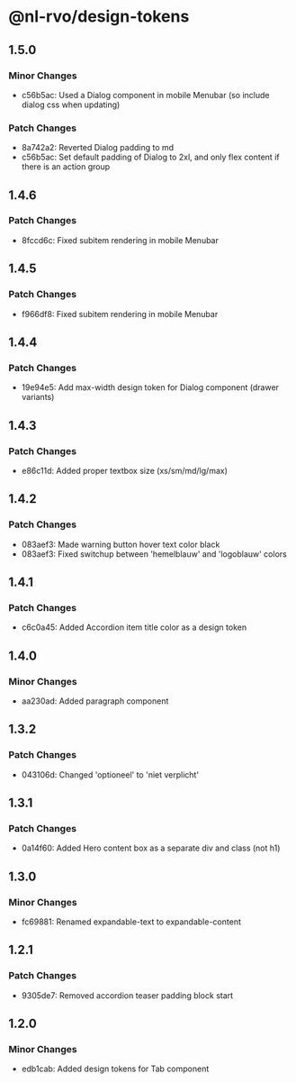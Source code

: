 # @nl-rvo/design-tokens

## 1.5.0

### Minor Changes

- c56b5ac: Used a Dialog component in mobile Menubar (so include dialog css when updating)

### Patch Changes

- 8a742a2: Reverted Dialog padding to md
- c56b5ac: Set default padding of Dialog to 2xl, and only flex content if there is an action group

## 1.4.6

### Patch Changes

- 8fccd6c: Fixed subitem rendering in mobile Menubar

## 1.4.5

### Patch Changes

- f966df8: Fixed subitem rendering in mobile Menubar

## 1.4.4

### Patch Changes

- 19e94e5: Add max-width design token for Dialog component (drawer variants)

## 1.4.3

### Patch Changes

- e86c11d: Added proper textbox size (xs/sm/md/lg/max)

## 1.4.2

### Patch Changes

- 083aef3: Made warning button hover text color black
- 083aef3: Fixed switchup between 'hemelblauw' and 'logoblauw' colors

## 1.4.1

### Patch Changes

- c6c0a45: Added Accordion item title color as a design token

## 1.4.0

### Minor Changes

- aa230ad: Added paragraph component

## 1.3.2

### Patch Changes

- 043106d: Changed 'optioneel' to 'niet verplicht'

## 1.3.1

### Patch Changes

- 0a14f60: Added Hero content box as a separate div and class (not h1)

## 1.3.0

### Minor Changes

- fc69881: Renamed expandable-text to expandable-content

## 1.2.1

### Patch Changes

- 9305de7: Removed accordion teaser padding block start

## 1.2.0

### Minor Changes

- edb1cab: Added design tokens for Tab component

